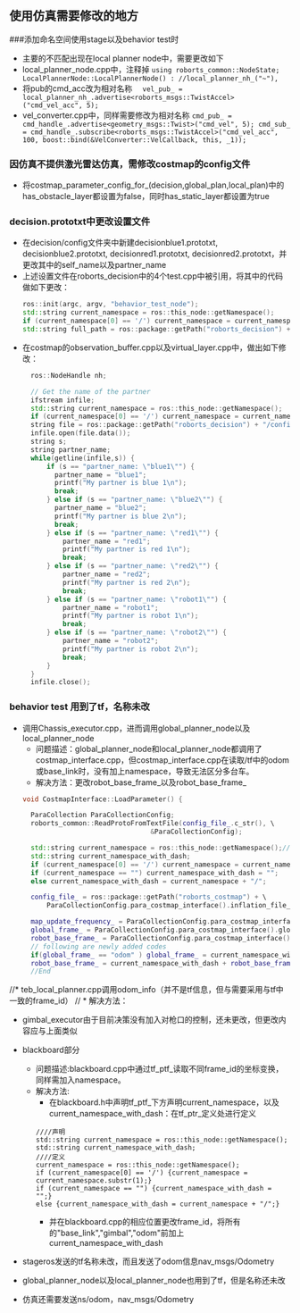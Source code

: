 ## 使用仿真需要修改的地方

###添加命名空间使用stage以及behavior test时
* 主要的不匹配出现在local planner node中，需要更改如下
* local_planner_node.cpp中，注释掉
`using roborts_common::NodeState;
 LocalPlannerNode::LocalPlannerNode() :
 //local_planner_nh_("~"),`
* 将pub的cmd_acc改为相对名称
 `  vel_pub_ = local_planner_nh_.advertise<roborts_msgs::TwistAccel>("cmd_vel_acc", 5);`
* vel_converter.cpp中，同样需要修改为相对名称
`cmd_pub_ = cmd_handle_.advertise<geometry_msgs::Twist>("cmd_vel", 5);
     cmd_sub_ = cmd_handle_.subscribe<roborts_msgs::TwistAccel>("cmd_vel_acc", 100, boost::bind(&VelConverter::VelCallback, this, _1));`
     
### 因仿真不提供激光雷达仿真，需修改costmap的config文件
* 将costmap_parameter_config_for_(decision,global_plan,local_plan)中的has_obstacle_layer都设置为false，同时has_static_layer都设置为true
 
### decision.prototxt中更改设置文件
* 在decision/config文件夹中新建decisionblue1.prototxt, decisionblue2.prototxt, decisionred1.prototxt, decisionred2.prototxt，并更改其中的self_name以及partner_name
* 上述设置文件在roborts_decision中的4个test.cpp中被引用，将其中的代码做如下更改：
    ````c++
  ros::init(argc, argv, "behavior_test_node");
  std::string current_namespace = ros::this_node::getNamespace();
  if (current_namespace[0] == '/') current_namespace = current_namespace.substr(1);
  std::string full_path = ros::package::getPath("roborts_decision") + "/config/decision" + current_namespace + ".prototxt";
    ````
* 在costmap的observation_buffer.cpp以及virtual_layer.cpp中，做出如下修改：
    ````c++
      ros::NodeHandle nh;
    
      // Get the name of the partner
      ifstream infile;
      std::string current_namespace = ros::this_node::getNamespace();
      if (current_namespace[0] == '/') current_namespace = current_namespace.substr(1);
      string file = ros::package::getPath("roborts_decision") + "/config/decision" + current_namespace + ".prototxt";
      infile.open(file.data());
      string s;
      string partner_name;
      while(getline(infile,s)) {
          if (s == "partner_name: \"blue1\"") {
            partner_name = "blue1";
            printf("My partner is blue 1\n");
            break;
          } else if (s == "partner_name: \"blue2\"") {
            partner_name = "blue2";
            printf("My partner is blue 2\n");
            break;
          } else if (s == "partner_name: \"red1\"") {
              partner_name = "red1";
              printf("My partner is red 1\n");
              break;
          } else if (s == "partner_name: \"red2\"") {
              partner_name = "red2";
              printf("My partner is red 2\n");
              break;
          } else if (s == "partner_name: \"robot1\"") {
              partner_name = "robot1";
              printf("My partner is robot 1\n");
              break;
          } else if (s == "partner_name: \"robot2\"") {
              partner_name = "robot2";
              printf("My partner is robot 2\n");
              break;
          }
      }
      infile.close();
    ````

### behavior test 用到了tf，名称未改
* 调用Chassis_executor.cpp，进而调用global_planner_node以及local_planner_node
    * 问题描述：global_planner_node和local_planner_node都调用了costmap_interface.cpp，但costmap_interface.cpp在读取/tf中的odom或base_link时，没有加上namespace，导致无法区分多台车。
    * 解决方法：更改robot_base_frame_以及robot_base_frame_
    ````c++
    void CostmapInterface::LoadParameter() {
    
      ParaCollection ParaCollectionConfig;
      roborts_common::ReadProtoFromTextFile(config_file_.c_str(), \
                                    &ParaCollectionConfig);
    
      std::string current_namespace = ros::this_node::getNamespace();// new_added_line for making sure that the /tf frame_id considers the ns
      std::string current_namespace_with_dash;
      if (current_namespace[0] == '/') current_namespace = current_namespace.substr(1);
      if (current_namespace == "") current_namespace_with_dash = "";
      else current_namespace_with_dash = current_namespace + "/";
    
      config_file_ = ros::package::getPath("roborts_costmap") + \
          ParaCollectionConfig.para_costmap_interface().inflation_file_path();
    
      map_update_frequency_ = ParaCollectionConfig.para_costmap_interface().map_update_frequency();
      global_frame_ = ParaCollectionConfig.para_costmap_interface().global_frame();
      robot_base_frame_ = ParaCollectionConfig.para_costmap_interface().robot_base_frame();
      // following are newly added codes
      if(global_frame_ == "odom" ) global_frame_ = current_namespace_with_dash + global_frame_;
      robot_base_frame_ = current_namespace_with_dash + robot_base_frame_;
      //End
    ````
  
//* teb_local_planner.cpp调用odom_info（并不是tf信息，但与需要采用与tf中一致的frame_id）
//    * 解决方法：
    
* gimbal_executor由于目前决策没有加入对枪口的控制，还未更改，但更改内容应与上面类似
* blackboard部分
    * 问题描述:blackboard.cpp中通过tf_ptf_读取不同frame_id的坐标变换，同样需加入namespace。
    * 解决方法:
        * 在blackboard.h中声明tf_ptf_下方声明current_namespace，以及current_namespace_with_dash：在tf_ptr_定义处进行定义
        ````   
      ////声明
       std::string current_namespace = ros::this_node::getNamespace();
       std::string current_namespace_with_dash;
      ////定义
      current_namespace = ros::this_node::getNamespace();
      if (current_namespace[0] == '/') {current_namespace = current_namespace.substr(1);}
      if (current_namespace == "") {current_namespace_with_dash = "";}
      else {current_namespace_with_dash = current_namespace + "/";}
 
        ````
        * 并在blackboard.cpp的相应位置更改frame_id，将所有的"base_link","gimbal","odom"前加上current_namespace_with_dash
        
        
        
 * stageros发送的tf名称未改，而且发送了odom信息nav_msgs/Odometry
 * global_planner_node以及local_planner_node也用到了tf，但是名称还未改
 * 仿真还需要发送ns/odom，nav_msgs/Odometry

